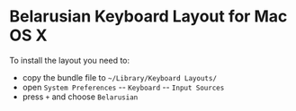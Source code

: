 # Belarusian Keyboard Layout for Mac OS X

To install the layout you need to:

- copy the bundle file to `~/Library/Keyboard Layouts/`
- open `System Preferences` -- `Keyboard` -- `Input Sources`
- press `+` and choose `Belarusian`
